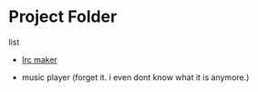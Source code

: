 # Project Folder

list
- [lrc maker](./lrc_maker/)

- music player (forget it. i even dont know what it is anymore.)

